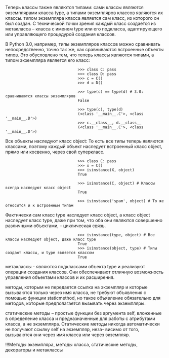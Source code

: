 Теперь классы также являются типами: сами классы являются экземплярами класса type, а типами экземпляров классов являются их классы. 
типом экземпляра класса является сам класс, из которого он был создан.
С технической точки зрения каждый класс создается из метакласса – класса с именем type или его подкласса, адаптирующего или управляющего процедурой создания классов.

В Python 3.0, например, типы экземпляров классов можно сравнивать непосредственно, точно так же, как сравниваются встроенные объекты типов. Это обусловлено тем,
что теперь классы являются типами, а типом экземпляра является его класс:

                                    >>> class C: pass
                                    >>> class D: pass
                                    >>> c = C()
                                    >>> d = D()

                                    >>> type(c) == type(d) # 3.0: сравниваются классы экземпляров
                                    False

                                    >>> type(c), type(d)
                                    (<class '__main__.C'>, <class '__main__.D'>)
                                    >>> c.__class__, d.__class__
                                    (<class '__main__.C'>, <class '__main__.D'>)

Все объекты наследуют класс object: То есть все типы теперь являются классами, поэтому каждый объект наследует встроенный класс object, прямо или косвенно, через свой суперкласс.

                                    >>> class C: pass
                                    >>> x = C()
                                    >>> isinstance(X, object)
                                    True

                                    >>> isinstance(C, object) # Классы всегда наследуют класс object
                                    True

                                    >>> isinstance('spam', object) # То же относится и к встроенным типам 

Фактически сам класс type наследует класс object, а класс object наследует класс type, даже при том, что оба они являются совершенно различными объектами, – циклическая связь.

                                    >>> isinstance(type, object) # Все классы наследуют object, даже класс type
                                    True
                                    >>> isinstance(object, type) # Типы создают классы, и type является классом
                                    True

метаклассы - являются подклассами объекта type и реализуют операции создания классов. Они обеспечивают отличную возможность управления объектами классов и их расширения.

методы, которым не передается ссылка на экземпляр и которые вызываются только через имя класса, не требуют объявления с помощью функции staticmethod, но такое объявление обязательно для методов, которые предполагается вызывать через экземпляры.

статические методы – простые функции без аргумента self, вложенные в определение класса и предназначенные для работы с атрибутами класса, а не экземпляра. Статические методы никогда автоматически не получают ссылку self на экземпляр, неза- висимо от того, вызываются они через имя класса или через экземпляр.

!!!Методы экземпляра, методы класса, статические методы, декораторы и метаклассы